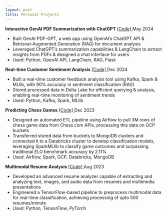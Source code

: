 ```yaml
---
layout: post
title: Personal Projects
---
```

<b>Interactive GenAI PDF Summarization with ChatGPT</b> <a href="https://github.com/aspk74?tab=repositories">
[Code]
</a>
<span class="post-date">May 2024</span>

* Built GenAI PDF-GPT, a web app using OpenAI’s ChatGPT API & Retrieval-Augmented Generation (RAG) for document analysis
* Leveraged ChatGPT’s summarization capabilities & LangChain to extract insights from PDFs & designed a chat interface for users
* Used: Python, OpenAI API, LangChain, RAG, Flask


<b>Real-time Customer Sentiment Analysis</b> <a href="https://github.com/aspk74?tab=repositories">
[Code]
</a>
<span class="post-date">Dec 2024</span>

* Built a real-time customer feedback analysis tool using Kafka, Spark & MLlib, with 90% accuracy in sentiment classification (RAG)
* Stored processed data in Delta Lake for efficient querying & analysis, enabling real-time monitoring of sentiment trends
* Used: Python, Kafka, Spark, MLlib

  
<b>Predicting Chess Games</b> <a href="https://github.com/aspk74/Chess_EloPos_Evaluation">
[Code]
</a>
<span class="post-date">Dec 2023</span>

* Designed an automated ETL pipeline using Airflow to pull 3M rows of chess game data from Chess.com APIs, processing this data on GCP buckets
* Transferred stored data from buckets to MongoDB clusters and connected it to a Databricks cluster to develop classification models, leveraging
SparkMLlib to classify game outcomes and surpassing traditional ELO benchmark accuracy by 2.11%
* Used: Airflow, Spark, GCP, Databricks, MongoDB


<b> Multimodal Resume Analysis</b> <a href="https://github.com/aspk74?tab=repositories">
[Code]
</a>
<span class="post-date">Aug 2023</span>

* Developed an advanced resume analyzer capable of extracting and analyzing text, images, and audio data from resumes and multimedia presentations
* Engineered a TensorFlow-based pipeline to preprocess multimodal data for real-time classification, achieving processing of upto 500 resumes/minute
* Used: Python, TensorFlow, PyTorch


